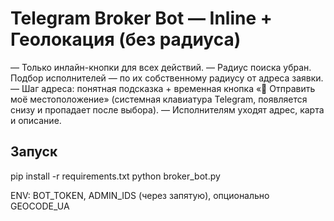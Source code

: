 # Telegram Broker Bot — Inline + Геолокация (без радиуса)

— Только инлайн-кнопки для всех действий.
— Радиус поиска убран. Подбор исполнителей — по их собственному радиусу от адреса заявки.
— Шаг адреса: понятная подсказка + временная кнопка «📍 Отправить моё местоположение» (системная клавиатура Telegram, появляется снизу и пропадает после выбора).
— Исполнителям уходят адрес, карта и описание.

## Запуск
pip install -r requirements.txt
python broker_bot.py

ENV: BOT_TOKEN, ADMIN_IDS (через запятую), опционально GEOCODE_UA
